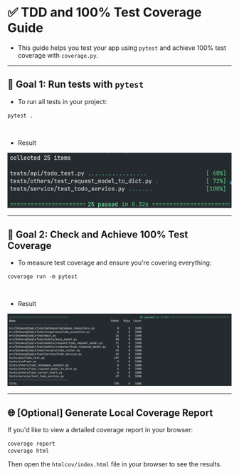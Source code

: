 # ✅ TDD and 100% Test Coverage Guide

- This guide helps you test your app using `pytest` and achieve 100% test coverage with `coverage.py`.

---

## 🎯 Goal 1: Run tests with `pytest`

- To run all tests in your project:

```
pytest .
```

<br />

- Result

![Preview](./static/pytest_result.png)

---

## 🎯 Goal 2: Check and Achieve 100% Test Coverage

- To measure test coverage and ensure you're covering everything:

```
coverage run -m pytest
```

<br />

- Result

![Preview](./static/coverage_result.png)

---

## 🌐 [Optional] Generate Local Coverage Report

If you'd like to view a detailed coverage report in your browser:

```
coverage report
coverage html
```
Then open the `htmlcov/index.html` file in your browser to see the results.


